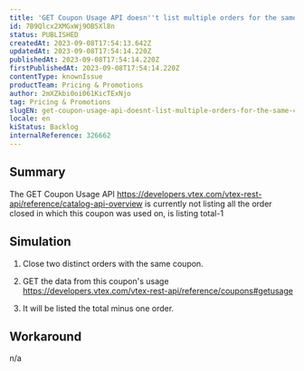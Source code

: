 ```yaml
---
title: 'GET Coupon Usage API doesn''t list multiple orders for the same coupon'
id: 7B9Qlcx2XMGxWj9OB5Xl8n
status: PUBLISHED
createdAt: 2023-09-08T17:54:13.642Z
updatedAt: 2023-09-08T17:54:14.220Z
publishedAt: 2023-09-08T17:54:14.220Z
firstPublishedAt: 2023-09-08T17:54:14.220Z
contentType: knownIssue
productTeam: Pricing & Promotions
author: 2mXZkbi0oi061KicTExNjo
tag: Pricing & Promotions
slugEN: get-coupon-usage-api-doesnt-list-multiple-orders-for-the-same-coupon
locale: en
kiStatus: Backlog
internalReference: 326662
---
```


## Summary



The GET Coupon Usage API https://developers.vtex.com/vtex-rest-api/reference/catalog-api-overview is currently not listing all the order closed in which this coupon was used on, is listing total-1



##

## Simulation


1) Close two distinct orders with the same coupon.

2) GET the data from this coupon's usage https://developers.vtex.com/vtex-rest-api/reference/coupons#getusage

3) It will be listed the total minus one order.



##

## Workaround


n/a

